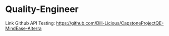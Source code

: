 # Quality-Engineer

Link Github API Testing: https://github.com/Dill-Licious/CapstoneProjectQE-MindEase-Alterra
